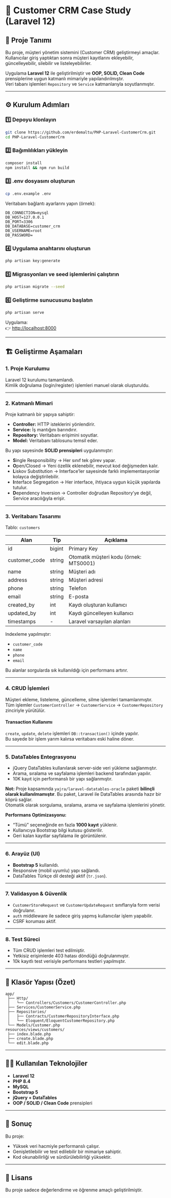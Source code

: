 # 🧩 Customer CRM Case Study (Laravel 12)

## 🚀 Proje Tanımı
Bu proje, müşteri yönetim sistemini (Customer CRM) geliştirmeyi amaçlar.  
Kullanıcılar giriş yaptıktan sonra müşteri kayıtlarını ekleyebilir, güncelleyebilir, silebilir ve listeleyebilirler.  

Uygulama **Laravel 12** ile geliştirilmiştir ve **OOP, SOLID, Clean Code** prensiplerine uygun katmanlı mimariyle yapılandırılmıştır.  
Veri tabanı işlemleri `Repository` ve `Service` katmanlarıyla soyutlanmıştır.

---

## ⚙️ Kurulum Adımları

### 1️⃣ Depoyu klonlayın
```bash
git clone https://github.com/erdemaltu/PHP-Laravel-CustomerCrm.git
cd PHP-Laravel-CustomerCrm
```

### 2️⃣ Bağımlılıkları yükleyin
```bash
composer install
npm install && npm run build
```

### 3️⃣ .env dosyasını oluşturun
```bash
cp .env.example .env
```
Veritabanı bağlantı ayarlarını yapın (örnek):
```env
DB_CONNECTION=mysql
DB_HOST=127.0.0.1
DB_PORT=3306
DB_DATABASE=customer_crm
DB_USERNAME=root
DB_PASSWORD=
```

### 4️⃣ Uygulama anahtarını oluşturun
```bash
php artisan key:generate
```

### 5️⃣ Migrasyonları ve seed işlemlerini çalıştırın
```bash
php artisan migrate --seed
```

### 6️⃣ Geliştirme sunucusunu başlatın
```bash
php artisan serve
```

Uygulama:  
👉 [http://localhost:8000](http://localhost:8000)

---

## 🏗️ Geliştirme Aşamaları

### **1. Proje Kurulumu**
Laravel 12 kurulumu tamamlandı.  
Kimlik doğrulama (login/register) işlemleri manuel olarak oluşturuldu.

---

### **2. Katmanlı Mimari**
Proje katmanlı bir yapıya sahiptir:
- **Controller:** HTTP isteklerini yönlendirir.  
- **Service:** İş mantığını barındırır.  
- **Repository:** Veritabanı erişimini soyutlar.  
- **Model:** Veritabanı tablosunu temsil eder.

Bu yapı sayesinde **SOLID prensipleri** uygulanmıştır:
- **S**ingle Responsibility → Her sınıf tek görev yapar.  
- **O**pen/Closed → Yeni özellik eklenebilir, mevcut kod değişmeden kalır.  
- **L**iskov Substitution → Interface’ler sayesinde farklı implementasyonlar kolayca değiştirilebilir.  
- **I**nterface Segregation → Her interface, ihtiyaca uygun küçük yapılarda tutulur.  
- **D**ependency Inversion → Controller doğrudan Repository’ye değil, Service aracılığıyla erişir.

---

### **3. Veritabanı Tasarımı**
Tablo: `customers`

| Alan | Tip | Açıklama |
|------|-----|-----------|
| id | bigint | Primary Key |
| customer_code | string | Otomatik müşteri kodu (örnek: MTS0001) |
| name | string | Müşteri adı |
| address | string | Müşteri adresi |
| phone | string | Telefon |
| email | string | E-posta |
| created_by | int | Kaydı oluşturan kullanıcı |
| updated_by | int | Kaydı güncelleyen kullanıcı |
| timestamps | - | Laravel varsayılan alanları |

Indexleme yapılmıştır:
- `customer_code`
- `name`
- `phone`
- `email`

Bu alanlar sorgularda sık kullanıldığı için performans artırır.

---

### **4. CRUD İşlemleri**
Müşteri ekleme, listeleme, güncelleme, silme işlemleri tamamlanmıştır.  
Tüm işlemler `CustomerController` → `CustomerService` → `CustomerRepository` zinciriyle yürütülür.

#### Transaction Kullanımı
`create`, `update`, `delete` işlemleri `DB::transaction()` içinde yapılır.  
Bu sayede bir işlem yarım kalırsa veritabanı eski haline döner.

---

### **5. DataTables Entegrasyonu**
- jQuery DataTables kullanılarak server-side veri yükleme sağlanmıştır.  
- Arama, sıralama ve sayfalama işlemleri backend tarafından yapılır.  
- 10K kayıt için performanslı bir yapı sağlanmıştır. 

**Not:** Proje kapsamında `yajra/laravel-datatables-oracle` paketi **bilinçli olarak kullanılmamıştır**.
Bu paket, Laravel ile DataTables arasında hazır bir köprü sağlar.  
Otomatik olarak sorgulama, sıralama, arama ve sayfalama işlemlerini yönetir. 

**Performans Optimizasyonu:**
- “Tümü” seçeneğinde en fazla **1000 kayıt** yüklenir.  
- Kullanıcıya Bootstrap bilgi kutusu gösterilir.  
- Geri kalan kayıtlar sayfalama ile görüntülenir.

---

### **6. Arayüz (UI)**
- **Bootstrap 5** kullanıldı.  
- Responsive (mobil uyumlu) yapı sağlandı.  
- DataTables Türkçe dil desteği aktif (`tr.json`).  

---

### **7. Validasyon & Güvenlik**
- `CustomerStoreRequest` ve `CustomerUpdateRequest` sınıflarıyla form verisi doğrulanır.  
- `auth` middleware ile sadece giriş yapmış kullanıcılar işlem yapabilir.  
- CSRF koruması aktif.

---

### **8. Test Süreci**
- Tüm CRUD işlemleri test edilmiştir.  
- Yetkisiz erişimlerde 403 hatası döndüğü doğrulanmıştır.  
- 10k kayıtlı test verisiyle performans testleri yapılmıştır.

---

## 📁 Klasör Yapısı (Özet)
```
app/
 ├── Http/
 │   └── Controllers/Customers/CustomerController.php
 ├── Services/CustomerService.php
 ├── Repositories/
 │   ├── Contracts/CustomerRepositoryInterface.php
 │   └── Eloquent/EloquentCustomerRepository.php
 └── Models/Customer.php
resources/views/customers/
 ├── index.blade.php
 ├── create.blade.php
 └── edit.blade.php
```

---

## 👨‍💻 Kullanılan Teknolojiler
- **Laravel 12**
- **PHP 8.4**
- **MySQL**
- **Bootstrap 5**
- **jQuery + DataTables**
- **OOP / SOLID / Clean Code** prensipleri

---

## 🧠 Sonuç
Bu proje:
- Yüksek veri hacmiyle performanslı çalışır.  
- Genişletilebilir ve test edilebilir bir mimariye sahiptir.  
- Kod okunabilirliği ve sürdürülebilirliği yüksektir.

---

## 📜 Lisans
Bu proje sadece değerlendirme ve öğrenme amaçlı geliştirilmiştir.

